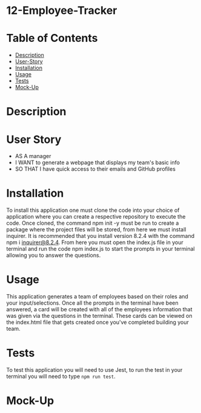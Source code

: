 # 12-Employee-Tracker

# Table of Contents
- [Description](#description)
- [User-Story](#user-story)
- [Installation](#Installation)
- [Usage](#Usage)
- [Tests](#Tests)
- [Mock-Up](#Mock-up)

# Description


# User Story 
+ AS A manager
+ I WANT to generate a webpage that displays my team's basic info
+ SO THAT I have quick access to their emails and GitHub profiles

# Installation
To install this application one must clone the code into your choice of application where you can create a respective repository to execute the code. Once cloned, the command npm init -y must be run to create a package where the project files will be stored, from here we must install inquirer. It is recommended that you install version 8.2.4 with the command npm i inquirer@8.2.4. From here you must open the index.js file in your terminal and run the code npm index.js to start the prompts in your terminal allowing you to answer the questions.

# Usage
This application generates a team of employees based on their roles and your input/selections. Once all the prompts in the terminal have been answered, a card will be created with all of the employees information that was given via the questions in the terminal. These cards can be viewed on the index.html file that gets created once you've completed building your team.

# Tests
To test this application you will need to use Jest, to run the test in your terminal you will need to type `npm run test`.

# Mock-Up